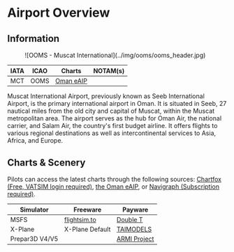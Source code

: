 # Airport Overview
## Information

<figure markdown>
![OOMS - Muscat International](../img/ooms/ooms_header.jpg)
</figure>

| IATA | ICAO | Charts | NOTAM(s) |
|:----:|:----:|:------:|:----------:|
| MCT  | OOMS | [Oman eAIP](https://aim.caa.gov.om/index-en-GB.html)    | |

Muscat International Airport, previously known as Seeb International Airport, is the primary international airport in Oman. It is situated in Seeb, 27 nautical miles from the old city and capital of Muscat, within the Muscat metropolitan area. The airport serves as the hub for Oman Air, the national carrier, and Salam Air, the country's first budget airline. It offers flights to various regional destinations as well as intercontinental services to Asia, Africa, and Europe.

## Charts & Scenery
Pilots can access the latest charts through the following sources: [Chartfox (Free, VATSIM login required)](https://chartfox.org/), [the Oman eAIP](https://aim.caa.gov.om/index-en-GB.html), or [Navigraph (Subscription required)](https://navigraph.com/).

| Simulator      | Freeware                                                                                                           | Payware                            |
|----------------|--------------------------------------------------------------------------------------------------------------------|------------------------------------|
| MSFS           | [flightsim.to](https://flightsim.to/file/37640/ooms-muscat-int-l-muscat-oman)                                      | [Double T](https://secure.simmarket.com/double-t-ooms-muscat-intl-airport-msfs.phtml) |
| X-Plane        | X-Plane Default                                                                                                    | [TAIMODELS](https://orbxdirect.com/product/taimodels-ooms-xp11-xp12?srsltid=AfmBOor2KHE1ZPAHI3RQ085cSi1LEj5e_wyTrGOJ1XX4VqktMdLenh7D) |
| Prepar3D V4/V5 | | [ARMI Project](https://secure.simmarket.com/armi-project-muscat-international-airport-p3dv5.phtml) |